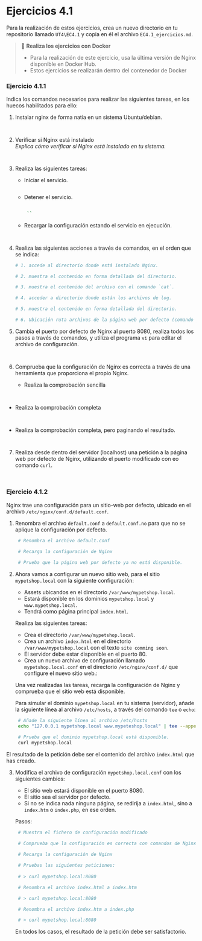 # Ejercicios 4.1

Para la realización de estos ejercicios, crea un nuevo directorio en tu repositorio llamado `UT4\EC4.1` y copia en él el archivo `EC4.1_ejercicios.md`.

> 🔌 **Realiza los ejercicios con Docker**<br>
> - Para la realización de este ejercicio, usa la última versión de Nginx disponible en Docker Hub.
> - Estos ejercicios se realizarán dentro del contenedor de Docker

### Ejercicio 4.1.1

Indica los comandos necesarios para realizar las siguientes tareas, en los huecos habilitados para ello:

1. Instalar nginx de forma natia en un sistema Ubuntu/debian.
   ```bash
    
    ```
2. Verificar si Nginx está instalado <br>
   *Explica cómo verificar si Nginx está instalado en tu sistema.*
   ```text
    
    ```
3. Realiza las siguientes tareas:
   - Iniciar el servicio.
      ```bash
      
      ```
    - Detener el servicio.
      ```bash
    
       ``
    - Recargar la configuración estando el servicio en ejecución.
      ```bash
    
      ```

4. Realiza las siguientes acciones a través de comandos, en el orden que se indica:
      ```bash
      # 1. accede al directorio donde está instalado Nginx.

      # 2. muestra el contenido en forma detallada del directorio.

      # 3. muestra el contenido del archivo con el comando `cat`.

      # 4. acceder a directorio donde están los archivos de log.

      # 5. muestra el contenido en forma detallada del directorio.

      # 6. Ubicación ruta archivos de la página web por defecto (comando grep).

      ```

5. Cambia el puerto por defecto de Nginx al puerto 8080, realiza todos los pasos a través de comandos, y utiliza el programa `vi` para editar el archivo de configuración.
   ```bash
    
    ```

6. Comprueba que la configuración de Nginx es correcta a través de una herramienta que proporciona el propio Nginx.
  
   - Realiza la comprobación sencilla
   ```bash
    
    ```

  - Realiza la comprobación completa
    ```bash
      
    ```
  - Realiza la comprobación completa, pero paginando el resultado.
    ```bash
      
    ```

7. Realiza desde dentro del servidor (localhost) una petición a la página web por defecto de Nginx, utilizando el puerto modificado con eo comando `curl`.
    ```bash
      
    ```

### Ejercicio 4.1.2

Nginx trae una configuración para un sitio-web por defecto, ubicado en el archivo `/etc/nginx/conf.d/default.conf`.

1. Renombra el archivo `default.conf` a `default.conf.no` para que no se aplique la configuración por defecto.
   ```bash
    # Renombra el archivo default.conf

    # Recarga la configuración de Nginx
    
    # Prueba que la página web por defecto ya no está disponible.

    ```

2. Ahora vamos a configurar un nuevo sitio web, para el sitio `mypetshop.local` con la siguiente configuración:
   - Assets ubicandos en el directorio `/var/www/mypetshop.local`.
   - Estará disponible en los dominios `mypetshop.local` y `www.mypetshop.local`.
   - Tendrá como página principal `index.html`.

   Realiza las siguientes tareas:
   - Crea el directorio `/var/www/mypetshop.local`.
   - Crea un archivo `index.html` en el directorio `/var/www/mypetshop.local` con el texto `site comming soon`.
   - El servidor debe estar disponible en el puerto 80.
   - Crea un nuevo archivo de configuración llamado `mypetshop.local.conf` en el directorio `/etc/nginx/conf.d/` que configure el nuevo sitio web.:
 
   Una vez realizadas las tareas, recarga la configuración de Nginx y comprueba que el sitio web está disponible.

   Para simular el dominio `mypetshop.local` en tu sistema (servidor), añade la siguiente línea al archivo `/etc/hosts`, a través del comando `tee` o `echo`:
   ```bash
    # Añade la siguiente línea al archivo /etc/hosts
    echo "127.0.0.1 mypetshop.local www.mypeteshop.local" | tee --append /etc/hosts

    # Prueba que el dominio mypetshop.local está disponible.
    curl mypetshop.local
    ```
  El resultado de la petición debe ser el contenido del archivo `index.html` que has creado.
   


3. Modifica el archivo de configuración `mypetshop.local.conf` con los siguientes cambios:
    - El sitio web estará disponible en el puerto 8080.
    - El sitio sea el servidor por defecto.
    - Si no se indica nada ninguna página, se redirija a `index.html`, sino a `index.htm` o `index.php`, en ese orden.

   Pasos:
   ```bash
    # Muestra el fichero de configuración modificado

    # Comprueba que la configuración es correcta con comandos de Nginx.
    
    # Recarga la configuración de Nginx

    # Pruebas las siguientes peticiones:
    
    # > curl mypetshop.local:8080

    # Renombra el archivo index.html a index.htm

    # > curl mypetshop.local:8080

    # Renombra el archivo index.htm a index.php

    # > curl mypetshop.local:8080
    ```

    En todos los casos, el resultado de la petición debe ser satisfactorio.

   

   